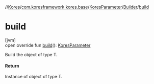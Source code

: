//[Kores](../../../../index.md)/[com.koresframework.kores.base](../../index.md)/[KoresParameter](../index.md)/[Builder](index.md)/[build](build.md)

# build

[jvm]\
open override fun [build](build.md)(): [KoresParameter](../index.md)

Build the object of type T.

#### Return

Instance of object of type T.
